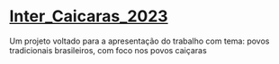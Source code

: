 # <a href="https://essencia-litoranea.github.io/Inter_Caicaras_2023/">Inter_Caicaras_2023</a>
Um projeto voltado para a apresentação do trabalho com tema: povos tradicionais brasileiros, com foco nos povos caiçaras
